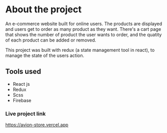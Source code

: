 # About the project

An e-commerce website built for online users. The products are displayed and users get to order as many product as they want. There's a cart page that shows the number of product the user wants to order, and the quatity of each product can be added or removed.

This project was built with redux (a state management tool in react), to manage the state of the users action.

## Tools used

- React js
- Redux
- Scss
- Firebase

### Live project link

https://avion-store.vercel.app


